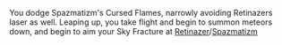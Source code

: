 You dodge Spazmatizm's Cursed Flames, narrowly avoiding Retinazers laser as well.  Leaping up, you take flight and begin to summon meteors down, and begin to aim your Sky Fracture at [Retinazer](./scene3A1a.md)/[Spazmatizm](./scene3A1b.md)